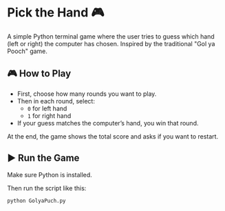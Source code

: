 # Pick the Hand 🎮

A simple Python terminal game where the user tries to guess which hand (left or right) the computer has chosen. Inspired by the traditional "Gol ya Pooch" game.

## 🎮 How to Play

- First, choose how many rounds you want to play.
- Then in each round, select:
  - `0` for left hand
  - `1` for right hand
- If your guess matches the computer’s hand, you win that round.

At the end, the game shows the total score and asks if you want to restart.

## ▶️ Run the Game

Make sure Python is installed.

Then run the script like this:

```bash
python GolyaPuch.py
